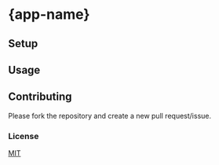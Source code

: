 # {app-name}

<!-- Required - Short description. -->

## Setup

<!-- Optional - Does the app need any particular setup to be run? -->

## Usage

<!-- Required - Describe how to run/test/deploy the app, with optional images/videos. -->

## Contributing

Please fork the repository and create a new pull request/issue.

### License

[MIT](https://${user}.mit-license.org)
